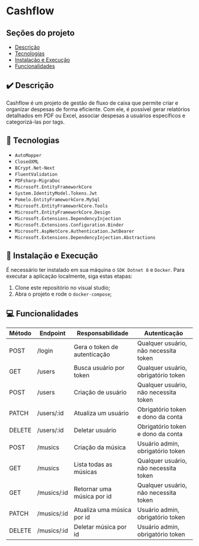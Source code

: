 # Cashflow

## Seções do projeto

- [Descrição](#✔️-descrição)
- [Tecnologias](#🔨-tecnologias)
- [Instalação e Execução](#🚀-instalação-e-execução)
- [Funcionalidades](#💻-funcionalidades) 

## ✔️ Descrição
Cashflow é um projeto de gestão de fluxo de caixa que permite criar e organizar despesas de forma eficiente. Com ele, é possível gerar relatórios detalhados em PDF ou Excel, associar despesas a usuários específicos e categorizá-las por tags.

## 🔨 Tecnologias

- `AutoMapper`
- `ClosedXML`
- `BCrypt.Net-Next`
- `FluentValidation`
- `PDFsharp-MigraDoc`
- `Microsoft.EntityFrameworkCore`
- `System.IdentityModel.Tokens.Jwt`
- `Pomelo.EntityFrameworkCore.MySql`
- `Microsoft.EntityFrameworkCore.Tools`
- `Microsoft.EntityFrameworkCore.Design`
- `Microsoft.Extensions.DependencyInjection`
- `Microsoft.Extensions.Configuration.Binder`
- `Microsoft.AspNetCore.Authentication.JwtBearer`
- `Microsoft.Extensions.DependencyInjection.Abstractions`

## 🚀 Instalação e Execução

É necessário ter instalado em sua máquina o `SDK Dotnet 8` e `Docker`.
Para executar a aplicação localmente, siga estas etapas:

1. Clone este repositório no visual studio;
2. Abra o projeto e rode o `docker-compose`;

## 💻 Funcionalidades

| Método | Endpoint    | Responsabilidade             | Autenticação                          |
| ------ | ----------- | ---------------------------- | ------------------------------------- |
| POST   | /login      | Gera o token de autenticação | Qualquer usuário, não necessita token |
| GET    | /users      | Busca usuário por token      | Qualquer usuário, obrigatório token   |
| POST   | /users      | Criação de usuário           | Qualquer usuário, não necessita token |
| PATCH  | /users/:id  | Atualiza um usuário          | Obrigatório token e dono da conta     |
| DELETE | /users/:id  | Deletar usuário              | Obrigatório token e dono da conta     |
| POST   | /musics     | Criação da música            | Usuário admin, obrigatório token      |
| GET    | /musics     | Lista todas as músicas       | Qualquer usuário, não necessita token |
| GET    | /musics/:id | Retornar uma música por id   | Qualquer usuário, não necessita token |
| PATCH  | /musics/:id | Atualiza uma música por id   | Usuário admin, obrigatório token      |
| DELETE | /musics/:id | Deletar música por id        | Usuário admin, obrigatório token      |


